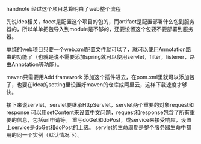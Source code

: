 handnote
经过这个项目总算明白了web整个流程

先说idea相关，facet是配置这个项目的包的，而artifact是配置部署什么包到服务器的，所以单单把包导入到module是不够的，还要设置这个包要不要部署到服务器。

单纯的web项目只要一个web.xml配置文件就可以了，就可以使用Annotation路由的功能了（也就是说不需要添加spring就可以使用servlet，filter，listener，路由Annotation等功能）。

maven只需要用Add framework 添加这个插件进去，在pom.xml里就可以添加包了，也要在idea的setting里设置好maven的仓库成阿里云，这样下载速度才够快。

接下来说servlet，servlet要继承HttpServlet，servlet两个重要的对象request和response 可以用setContent来设置中文问题，request和response包含了所有重要的信息，包括url申请等。
重写doGet和doPost，或service来接受响应，设置上service是doGet和doPost的上级。
servlet的生命周期是整个服务器生命中都用的同一个实例（默认情况下）。
